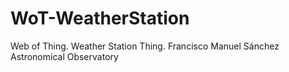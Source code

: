 # WoT-WeatherStation
Web of Thing. Weather Station Thing. Francisco Manuel Sánchez Astronomical Observatory
